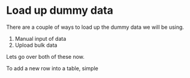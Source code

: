 # Load up dummy data

There are a couple of ways to load up the dummy data we will be using. 
1. Manual input of data
2. Upload bulk data

Lets go over both of these now. 

To add a new row into a table, simple 